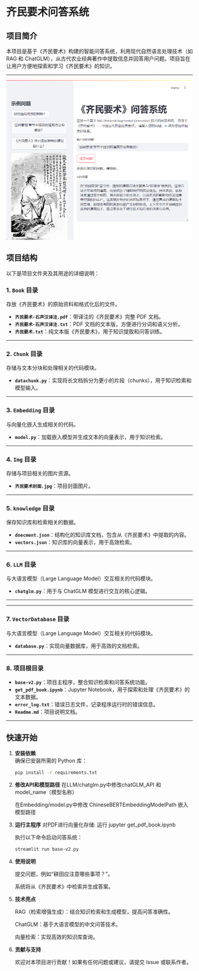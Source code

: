 # 齐民要术问答系统

## 项目简介
本项目是基于《齐民要术》构建的智能问答系统，利用现代自然语言处理技术（如 RAG 和 ChatGLM），从古代农业经典著作中提取信息并回答用户问题。项目旨在让用户方便地探索和学习《齐民要术》的知识。

---
![演示](Img/演示.png)
## 项目结构
以下是项目文件夹及其用途的详细说明：

### 1. `Book` 目录
存放《齐民要术》的原始资料和格式化后的文件。
- **`齐民要术-石声汉译注.pdf`**：带译注的《齐民要术》完整 PDF 文档。
- **`齐民要术-石声汉译注.txt`**：PDF 文档的文本版，方便进行分词和语义分析。
- **`齐民要术.txt`**：纯文本版《齐民要术》，用于知识提取和问答训练。

---

### 2. `Chunk` 目录
存储与文本分块和处理相关的代码模块。
- **`datachunk.py`**：实现将长文档拆分为更小的片段（chunks），用于知识检索和模型输入。

---

### 3. `Embedding` 目录
与向量化嵌入生成相关的代码。
- **`model.py`**：加载嵌入模型并生成文本的向量表示，用于知识检索。

---

### 4. `Img` 目录
存储与项目相关的图片资源。
- **`齐民要术封面.jpg`**：项目封面图片。

---

### 5. `knowledge` 目录
保存知识库和检索相关的数据。
- **`doecment.json`**：结构化的知识库文档，包含从《齐民要术》中提取的内容。
- **`vectors.json`**：知识库的向量表示，用于高效检索。

---

### 6. `LLM` 目录
与大语言模型（Large Language Model）交互相关的代码模块。
- **`chatglm.py`**：用于与 ChatGLM 模型进行交互的核心逻辑。

---

---

### 7. `VectorDatabase` 目录
与大语言模型（Large Language Model）交互相关的代码模块。
- **`database.py`**：实现向量数据库，用于高效的文档检索。

---

### 8. 项目根目录
- **`base-v2.py`**：项目主程序，整合知识检索和问答系统功能。
- **`get_pdf_book.ipynb`**：Jupyter Notebook，用于探索和处理《齐民要术》的文本数据。
- **`error_log.txt`**：错误日志文件，记录程序运行时的错误信息。
- **`Readme.md`**：项目说明文档。

---

## 快速开始
1. **安装依赖**  
   确保已安装所需的 Python 库：
   ```bash
   pip install -r requirements.txt
    ```
2. **修改API和模型路径**
    在LLM/chatglm.py中修改chatGLM_API 和 model_name（模型名称）

    在Embedding/model.py中修改 ChineseBERTEmbeddingModelPath 嵌入模型路径

3. **运行主程序**
    对PDF进行向量化存储:
    运行 jupyter get_pdf_book.ipynb

    执行以下命令启动问答系统：

    ```bash
    streamlit run base-v2.py
    ```

4. **使用说明**

    提交问题，例如“耕田应注意哪些事项？”。

    系统将从《齐民要术》中检索并生成答案。

5. **技术亮点**

    RAG（检索增强生成）：结合知识检索和生成模型，提高问答准确性。

    ChatGLM：基于大语言模型的中文问答技术。

    向量检索：实现高效的知识库查询。

6. **贡献与支持**

    欢迎对本项目进行贡献！如果有任何问题或建议，请提交 Issue 或联系作者。
    
